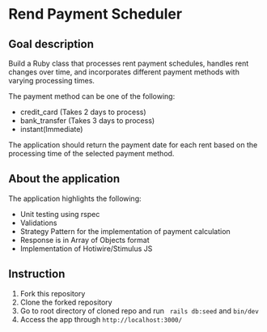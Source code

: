 # Rend Payment Scheduler

## Goal description
Build a Ruby class that processes rent payment schedules, handles rent changes over time, 
and incorporates different payment methods with varying processing times. 

The payment method can be one of the following:

- credit_card (Takes 2 days to process)
- bank_transfer (Takes 3 days to process)
- instant(Immediate)

The application should return the payment date for each rent based on the processing time of
the selected payment method.

## About the application
The application highlights the following:
- Unit testing using rspec
- Validations
- Strategy Pattern for the implementation of payment calculation
- Response is in Array of Objects format
- Implementation of Hotiwire/Stimulus JS

## Instruction
1. Fork this repository
2. Clone the forked repository
3. Go to root directory of cloned repo and run ` rails db:seed` and `bin/dev`
4. Access the app through `http://localhost:3000/`
